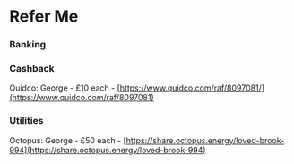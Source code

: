 # Refer Me  

### Banking

### Cashback 

Quidco: George - £10 each - [https://www.quidco.com/raf/8097081/](https://www.quidco.com/raf/8097081)

### Utilities
Octopus: George - £50 each - [https://share.octopus.energy/loved-brook-994](https://share.octopus.energy/loved-brook-994)

